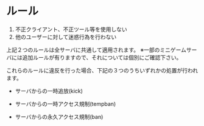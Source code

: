 # ルール

 1. 不正クライアント、不正ツール等を使用しない
 2. 他のユーザーに対して迷惑行為を行わない

上記２つのルールは全サーバに共通して適用されます。 
※一部のミニゲームサーバには追加ルールが有りますので、それについては個別にご確認下さい。

これらのルールに違反を行った場合、下記の３つのうちいずれかの処置が行われます。

 - サーバからの一時追放(kick)
   
 - サーバからの一時アクセス規制(tempban)
   
 - サーバからの永久アクセス規制(ban)